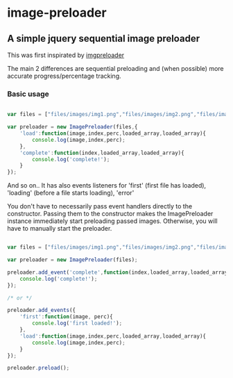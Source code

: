 # image-preloader

## A simple jquery sequential image preloader

This was first inspirated by [imgpreloader](https://github.com/FiNGAHOLiC/jquery.imgpreloader)

The main 2 differences are sequential preloading and (when possible) more accurate progress/percentage tracking.

### Basic usage

```javascript

var files = ["files/images/img1.png","files/images/img2.png","files/images/img3.png"];

var preloader = new ImagePreloader(files,{
	'load':function(image,index,perc,loaded_array,loaded_array){
		console.log(image,index,perc);
	},
	'complete':function(index,loaded_array,loaded_array){
		console.log('complete!');
	}
});

```

And so on.. It has also events listeners for 'first' (first file has loaded), 'loading' (before a file starts loading), 'error'

You don't have to necessarily pass event handlers directly to the constructor. 
Passing them to the constructor makes the ImagePreloader instance immediately start preloading passed images.
Otherwise, you will have to manually start the preloader.

```javascript

var files = ["files/images/img1.png","files/images/img2.png","files/images/img3.png"];

var preloader = new ImagePreloader(files);

preloader.add_event('complete',function(index,loaded_array,loaded_array){
	console.log('complete!');
});

/* or */

preloader.add_events({
	'first':function(image, perc){
		console.log('first loaded!');
	},
	'load':function(image,index,perc,loaded_array,loaded_array){
		console.log(image,index,perc);
	}
});

preloader.preload();

```



